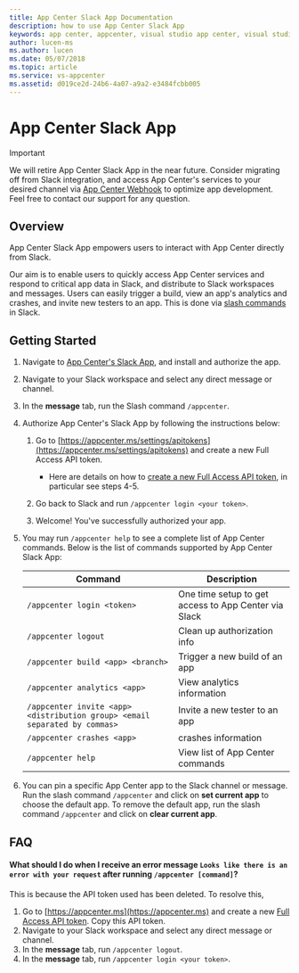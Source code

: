 ```yaml
---
title: App Center Slack App Documentation
description: how to use App Center Slack App
keywords: app center, appcenter, visual studio app center, visual studio appcenter, slack app, slackbot, slack bot, documentation, integration, slack
author: lucen-ms
ms.author: lucen
ms.date: 05/07/2018
ms.topic: article
ms.service: vs-appcenter
ms.assetid: d019ce2d-24b6-4a07-a9a2-e3484fcbb005
---
```


# App Center Slack App

> [!IMPORTANT]
> We will retire App Center Slack App in the near future. Consider migrating off from Slack integration, and access App Center's services to your desired channel via [App Center Webhook](~/dashboard/webhooks/index.md) to optimize app development. Feel free to contact our support for any question.       

## Overview 

App Center Slack App empowers users to interact with App Center directly from Slack. 

Our aim is to enable users to quickly access App Center services and respond to critical app data in Slack, and distribute to Slack workspaces and messages. Users can easily trigger a build, view an app's analytics and crashes, and invite new testers to an app. This is done via [slash commands](https://api.slack.com/slash-commands) in Slack. 


## Getting Started

1. Navigate to [App Center's Slack App](https://slack.com/apps/A5ZK2MYJC), and install and authorize the app.

2. Navigate to your Slack workspace and select any direct message or channel.

3. In the **message** tab, run the Slash command `/appcenter`.

4. Authorize App Center's Slack App by following the instructions below:

   1. Go to [https://appcenter.ms/settings/apitokens](https://appcenter.ms/settings/apitokens) and create a new Full Access API token.
      - Here are details on how to [create a new Full Access API token](~/api-docs/index.md), in particular see steps 4-5.

   2. Go back to Slack and run `/appcenter login <your token>`.
   3. Welcome! You've successfully authorized your app.

5. You may run `/appcenter help` to see a complete list of App Center commands. Below is the list of commands supported by App Center Slack App:


   |                                  Command                                   |                     Description                      |
   |----------------------------------------------------------------------------|------------------------------------------------------|
   |                         `/appcenter login <token>`                         | One time setup to get access to App Center via Slack |
   |                            `/appcenter logout`                             |             Clean up authorization info              |
   |                     `/appcenter build <app> <branch>`                      |            Trigger a new build of an app             |
   |                        `/appcenter analytics <app>`                        |              View analytics information              |
   | `/appcenter invite <app> <distribution group> <email separated by commas>` |            Invite a new tester to an app             |
   |                         `/appcenter crashes <app>`                         |                 crashes information                  |
   |                             `/appcenter help`                              |           View list of App Center commands           |


6. You can pin a specific App Center app to the Slack channel or message. Run the slash command `/appcenter` and click on **set current app** to choose the default app. To remove the default app, run the slash command `/appcenter` and click on **clear current app**.  

## FAQ

#### What should I do when I receive an error message `Looks like there is an error with your request` after running `/appcenter [command]`?

This is because the API token used has been deleted. To resolve this,

1. Go to [https://appcenter.ms](https://appcenter.ms) and create a new [Full Access API token](~/api-docs/index.md). Copy this API token.
2. Navigate to your Slack workspace and select any direct message or channel.
3. In the **message** tab, run `/appcenter logout`.
4. In the **message** tab, run `/appcenter login <your token>`.
